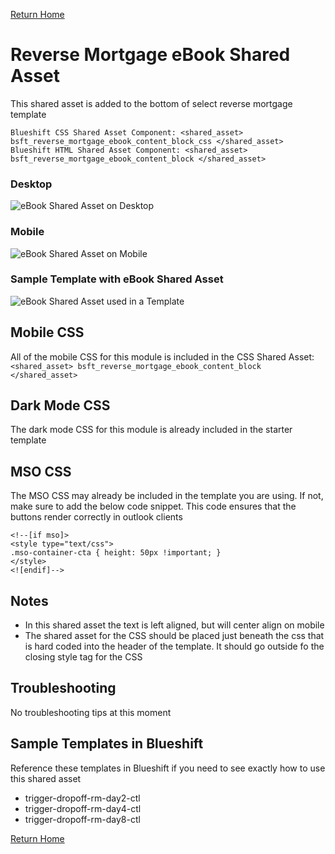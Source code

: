 
[Return Home](index.md)

# Reverse Mortgage eBook Shared Asset
This shared asset is added to the bottom of select reverse mortgage template


```
Blueshift CSS Shared Asset Component: <shared_asset> bsft_reverse_mortgage_ebook_content_block_css </shared_asset>
Blueshift HTML Shared Asset Component: <shared_asset> bsft_reverse_mortgage_ebook_content_block </shared_asset>

```

### Desktop
![eBook Shared Asset on Desktop](https://s3.amazonaws.com/marketing.lendingtree.com/email/module-library/sa-reverse-mortgage-ebook-desktop.png)


### Mobile
![eBook Shared Asset on Mobile](https://s3.amazonaws.com/marketing.lendingtree.com/email/module-library/sa-reverse-mortgage-ebook-mobile.png)


### Sample Template with eBook Shared Asset
![eBook Shared Asset used in a Template](https://s3.amazonaws.com/marketing.lendingtree.com/email/module-library/sa-reverse-mortgage-ebook-sample-template.png)


## Mobile CSS
All of the mobile CSS for this module is included in the CSS Shared Asset: ```<shared_asset> bsft_reverse_mortgage_ebook_content_block </shared_asset>```


## Dark Mode CSS
The dark mode CSS for this module is already included in the starter template


## MSO CSS
The MSO CSS may already be included in the template you are using.  If not, make sure to add the below code snippet.  This code ensures that the buttons render correctly in outlook clients

```
<!--[if mso]>
<style type="text/css">
.mso-container-cta { height: 50px !important; }
</style>
<![endif]-->
```

## Notes
- In this shared asset the text is left aligned, but will center align on mobile
- The shared asset for the CSS should be placed just beneath the css that is hard coded into the header of the template.  It should go outside fo the closing style tag for the CSS


## Troubleshooting
No troubleshooting tips at this moment


## Sample Templates in Blueshift
Reference these templates in Blueshift if you need to see exactly how to use this shared asset

- trigger-dropoff-rm-day2-ctl
- trigger-dropoff-rm-day4-ctl
- trigger-dropoff-rm-day8-ctl


[Return Home](index.md)
